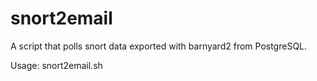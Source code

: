 # snort2email

A script that polls snort data exported with barnyard2 from PostgreSQL.

Usage: snort2email.sh <database> <alert-threshold> <alert-email>
